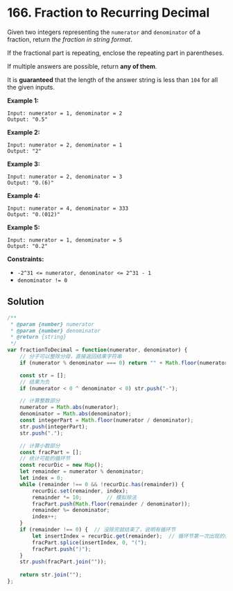 # 166. Fraction to Recurring Decimal

Given two integers representing the `numerator` and `denominator` of a fraction, return *the fraction in string format*.

If the fractional part is repeating, enclose the repeating part in parentheses.

If multiple answers are possible, return **any of them**.

It is **guaranteed** that the length of the answer string is less than `104` for all the given inputs.

 

**Example 1:**

```
Input: numerator = 1, denominator = 2
Output: "0.5"
```

**Example 2:**

```
Input: numerator = 2, denominator = 1
Output: "2"
```

**Example 3:**

```
Input: numerator = 2, denominator = 3
Output: "0.(6)"
```

**Example 4:**

```
Input: numerator = 4, denominator = 333
Output: "0.(012)"
```

**Example 5:**

```
Input: numerator = 1, denominator = 5
Output: "0.2"
```

 

**Constraints:**

- `-2^31 <= numerator, denominator <= 2^31 - 1`
- `denominator != 0`

## Solution

```js
/**
 * @param {number} numerator
 * @param {number} denominator
 * @return {string}
 */
var fractionToDecimal = function(numerator, denominator) {
    // 分子可以整除分母，直接返回结果字符串
    if (numerator % denominator === 0) return "" + Math.floor(numerator / denominator);

    const str = [];
    // 结果为负
    if (numerator < 0 ^ denominator < 0) str.push("-");

    // 计算整数部分
    numerator = Math.abs(numerator);
    denominator = Math.abs(denominator);
    const integerPart = Math.floor(numerator / denominator);
    str.push(integerPart);
    str.push(".");

    // 计算小数部分
    const fracPart = [];
    // 统计可能的循环节
    const recurDic = new Map();
    let remainder = numerator % denominator;
    let index = 0;
    while (remainder !== 0 && !recurDic.has(remainder)) {
        recurDic.set(remainder, index);
        remainder *= 10;        // 模拟除法
        fracPart.push(Math.floor(remainder / denominator));
        remainder %= denominator;
        index++;
    }
    if (remainder !== 0) {  // 没除完就结束了，说明有循环节
        let insertIndex = recurDic.get(remainder);  // 循环节第一次出现的位置
        fracPart.splice(insertIndex, 0, "(");
        fracPart.push(")");
    }
    str.push(fracPart.join(""));
    
    return str.join("");
};
```

